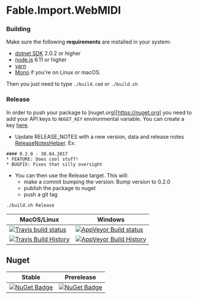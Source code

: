 # Fable.Import.WebMIDI


### Building

Make sure the following **requirements** are installed in your system:

* [dotnet SDK](https://www.microsoft.com/net/download/core) 2.0.2 or higher
* [node.js](https://nodejs.org) 6.11 or higher
* [yarn](https://yarnpkg.com)
* [Mono](http://www.mono-project.com/) if you're on Linux or macOS.

Then you just need to type `./build.cmd` or `./build.sh`

### Release

In order to push your package to [nuget.org][https://nuget.org] you need to add your API keys to `NUGET_KEY` environmental variable.
You can create a key [here](https://www.nuget.org/account/ApiKeys).

- Update RELEASE_NOTES with a new version, data and release notes [ReleaseNotesHelper](http://fake.build/apidocs/fake-releasenoteshelper.html).
Ex:

```
#### 0.2.0 - 30.04.2017
* FEATURE: Does cool stuff!
* BUGFIX: Fixes that silly oversight
```


- You can then use the Release target. This will:
  - make a commit bumping the version: Bump version to 0.2.0
  - publish the package to nuget
  - push a git tag

`./build.sh Release`



MacOS/Linux | Windows
--- | ---
[![Travis build status](https://travis-ci.org/magicmonty/fable-import-webmidi.svg?branch=master)](https://travis-ci.org/magicmonty/fable-import-webmidi) | [![AppVeyor Build status](https://ci.appveyor.com/api/projects/status/github/magicmonty/fable-import-webmidi?svg=true)](https://ci.appveyor.com/project/magicmonty/fable-import-webmidi)
[![Travis Build History](https://buildstats.info/travisci/chart/magicmonty/fable-import-webmidi)](https://travis-ci.org/magicmonty/fable-import-webmidi/builds) | [![AppVeyor Build History](https://buildstats.info/appveyor/chart/magicmonty/fable-import-webmidi)](https://ci.appveyor.com/project/magicmonty/fable-import-webmidi/history)


## Nuget

Stable | Prerelease
--- | ---
[![NuGet Badge](https://buildstats.info/nuget/Fable.Import.WebMIDI)](https://www.nuget.org/packages/Fable.Import.WebMIDI/) | [![NuGet Badge](https://buildstats.info/nuget/Fable.Import.WebMIDI?includePreReleases=true)](https://www.nuget.org/packages/Fable.Import.WebMIDI/)